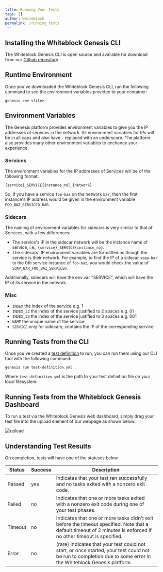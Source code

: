 ```yaml
---
title: Running Your Tests
tags: []
author: whiteblock
permalink: /running_tests
---
```


## Installing the Whiteblock Genesis CLI

The Whiteblock Genesis CLI is open source and available for download from our [Github repository](https://github.com/whiteblock/genesis-cli).

## Runtime Environment
Once you've downloaded the Whiteblock Genesis CLI, run the following command to see the environment variables provided to your container: 

```
genesis env <file>
```

## Environment Variables
The Genesis platform provides environment variables to give you the IP addresses of services in the network. All environment variables for IPs will be in all caps and also have `-` replaced with an underscore. The platform also provides many other environment variables to enchance your experience.

### Services
The environment variables for the IP addresses of Services will be of the following format: 
```
{service}_SERVICE{instance_no}_{network}
``` 

So, if you have a service `foo-baz` on the network 
`bar`, then the first instance's IP address would be given in the environment variable `FOO_BAZ_SERVICE0_BAR`.

### Sidecars
The naming of environment variables for sidecars is very similar to that of Services, with a few differences: 
* The service's IP in the sidecar network will be the instance name of service, i.e., `{service}_SERVICE{instance_no}`.
* The sidecars' IP environment variables are formatted as though the service is their network. For example, to find the IP of a sidecar `soap-bar` to the 0th service instance of `foo-baz`, you would check the value of `SOAP_BAR_FOO_BAZ_SERVICE0`.

Additionally, sidecars will have the env var "SERVICE", which will have the IP of its service in the network.

### Misc
* `INDEX` the index of the service e.g. 1
* `INDEX_J2` the index of the service justified to 2 spaces e.g. 01
* `INDEX_J3` the index of the service justified to 3 spaces e.g. 001
* `NAME` the unique name of the service
* `SERVICE` only for sidecars; contains the IP of the corresponding service
## Running Tests from the CLI

Once you've created a [test definition](/defining_tests.html) to run, you can run them using our CLI tool with the following command:

```
genesis run test-definition.yml
```

Where `test-definition.yml` is the path to your test definition file on your local filesystem.

## Running Tests from the Whiteblock Genesis Dashboard

To run a test via the Whiteblock Genesis web dashboard, simply drag your test file into the upload element of our webpage as shown below.

![upload](/assets/img/upload.gif)

## Understanding Test Results

On completion, tests will have one of the statuses below

| Status  | Success | Description                                                                                                                                                       |
| ------- | ------- | ----------------------------------------------------------------------------------------------------------------------------------------------------------------- |
| Passed  | yes     | Indicates that your test ran successfully and no tasks exited with a nonzero exit code.                                                                           |
| Failed  | no      | Indicates that one or more tasks exited with a nonzero exit code during one of your test phases.                                                                  |
| Timeout | no      | Indicates that one or more tasks didn't exit before the timeout specified. Note that a default timeout of 2 minutes is enforced if no other timeout is specified. |
| Error   | no      | (rare) Indicates that your test could not start, or once started, your test could not be run to completion due to some error in the Whiteblock Genesis platform.  |

